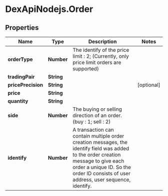 # DexApiNodejs.Order

## Properties
Name | Type | Description | Notes
------------ | ------------- | ------------- | -------------
**orderType** | **Number** | The identify of the price limit : 2; (Currently, only price limit orders are supported) | 
**tradingPair** | **String** |  | 
**pricePrecision** | **String** |  | [optional] 
**price** | **String** |  | 
**quantity** | **String** |  | 
**side** | **Number** | The buying or selling direction of an order.(buy : 1; sell : 2) | 
**identify** | **Number** | A transaction can contain multiple order creation messages, the identify field was added to the order creation message to give each order a unique ID. So the order ID consists of user address, user sequence, identify. | 
